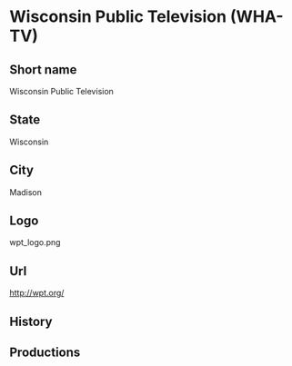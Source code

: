 # Wisconsin Public Television (WHA-TV)

## Short name

Wisconsin Public Television

## State

Wisconsin

## City

Madison

## Logo

wpt\_logo.png

## Url

http://wpt.org/

## History



## Productions


